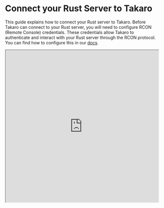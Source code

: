 # Connect your Rust Server to Takaro

This guide explains how to connect your Rust server to Takaro. Before Takaro can connect to your Rust server, you will need to configure RCON (Remote Console) credentials. These credentials allow Takaro to authenticate and interact with your Rust server through the RCON protocol. You can find how to configure this in our [docs](https://docs.takaro.io/games/Rust).

<iframe className="aspect-video w-full" src="https://www.youtube.com/embed/Nbag_w24GGs" allow="accelerometer; autoplay; clipboard-write; encrypted-media; gyroscope; picture-in-picture" width="100%" height="500px" allowFullScreen />

## Step 1 Navigate to Game servers

Locate the Game Servers section within the Takaro platform. This is the starting point to connect your game server.

  

![](https://d1kbuqctacnbc1.cloudfront.net/clyr0pthc0008ju0cpgk6zvy7/clyudjy9m0007mp0csnef7qms/clyudk3230000033p4juq9y2e-annotated.png)  
  

## Step 2 Select Game server

Press the 'Add Server' button to start the process of adding a new game server to Takaro.

  

![](https://layerpath-recording-prod.s3-accelerate.amazonaws.com/clyr0pthc0008ju0cpgk6zvy7/clyudjy9m0007mp0csnef7qms/clyug3u4h0003356s0werrgiw-annotated.png)  
  

## Step 3 Enter Server Name

In the designated field, enter the name you wish to give your Rust server.

  

![](https://d1kbuqctacnbc1.cloudfront.net/clyr0pthc0008ju0cpgk6zvy7/clyudjy9m0007mp0csnef7qms/clyudk6150002033p8bstv6hf-annotated.png)  
  

## Step 4 Select the right server settings

Fill in the right server IP, RCON port and password Check the 'Use TLS' option if you have configured TLS on your game server. TLS ensures encrypted communications.

  

![](https://layerpath-recording-prod.s3-accelerate.amazonaws.com/clyr0pthc0008ju0cpgk6zvy7/clyudjy9m0007mp0csnef7qms/clyug0jic0004356shhbg6kf4-annotated.png)  
  

## Step 5 Click Test connection button

If you have filled in the correct information, your server will be added to Takaro.

  

![](https://layerpath-recording-prod.s3-accelerate.amazonaws.com/clyr0pthc0008ju0cpgk6zvy7/clyudjy9m0007mp0csnef7qms/clyug97hd0005356si1w8kzbz-annotated.png)
